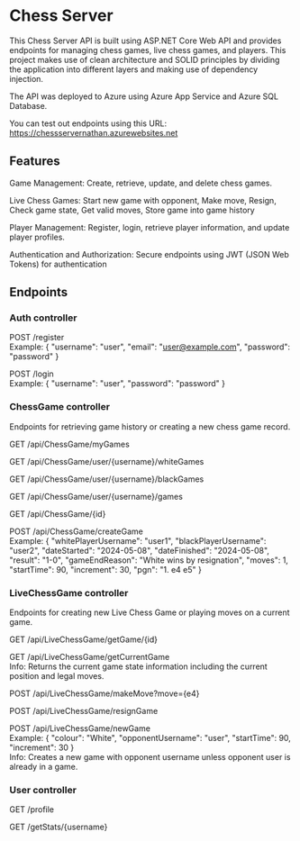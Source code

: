 # Chess Server

This Chess Server API is built using ASP.NET Core Web API and provides endpoints for managing chess games, live chess games, and players. This project makes use of clean architecture and SOLID principles by dividing the application into different layers and making use of dependency injection. 

The API was deployed to Azure using Azure App Service and Azure SQL Database.

You can test out endpoints using this URL: https://chessservernathan.azurewebsites.net

## Features

Game Management: Create, retrieve, update, and delete chess games.

Live Chess Games: Start new game with opponent, Make move, Resign, Check game state, Get valid moves, Store game into game history

Player Management: Register, login, retrieve player information, and update player profiles.

Authentication and Authorization: Secure endpoints using JWT (JSON Web Tokens) for authentication 

## Endpoints

### Auth controller

POST /register\
Example:
{
  "username": "user",
  "email": "user@example.com",
  "password": "password"
}

POST /login\
Example: 
{
  "username": "user",
  "password": "password"
}

### ChessGame controller

Endpoints for retrieving game history or creating a new chess game record.

GET /api/ChessGame/myGames

GET /api/ChessGame/user/{username}/whiteGames

GET /api/ChessGame/user/{username}/blackGames

GET /api/ChessGame/user/{username}/games

GET /api/ChessGame/{id}

POST /api/ChessGame/createGame\
Example: 
{
  "whitePlayerUsername": "user1",
  "blackPlayerUsername": "user2",
  "dateStarted": "2024-05-08",
  "dateFinished": "2024-05-08",
  "result": "1-0",
  "gameEndReason": "White wins by resignation",
  "moves": 1,
  "startTime": 90,
  "increment": 30,
  "pgn": "1. e4 e5"
}

### LiveChessGame controller
Endpoints for creating new Live Chess Game or playing moves on a current game.

GET /api/LiveChessGame/getGame/{id}

GET /api/LiveChessGame/getCurrentGame\
Info: Returns the current game state information including the current position and legal moves.

POST /api/LiveChessGame/makeMove?move={e4}

POST /api/LiveChessGame/resignGame

POST /api/LiveChessGame/newGame\
Example:
{
  "colour": "White",
  "opponentUsername": "user",
  "startTime": 90,
  "increment": 30
}\
Info: Creates a new game with opponent username unless opponent user is already in a game.

### User controller


GET /profile

GET /getStats/{username}

